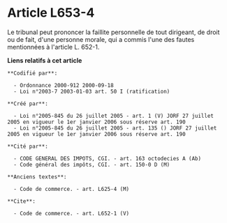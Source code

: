 # Article L653-4

Le tribunal peut prononcer la faillite personnelle de tout dirigeant, de droit ou de fait, d'une personne morale, qui a
commis l'une des fautes mentionnées à l'article L. 652-1.

**Liens relatifs à cet article**

	**Codifié par**:

	  - Ordonnance 2000-912 2000-09-18
	  - Loi n°2003-7 2003-01-03 art. 50 I (ratification)

	**Créé par**:

	  - Loi n°2005-845 du 26 juillet 2005 - art. 1 (V) JORF 27 juillet 2005 en vigueur le 1er janvier 2006 sous réserve art. 190
	  - Loi n°2005-845 du 26 juillet 2005 - art. 135 () JORF 27 juillet 2005 en vigueur le 1er janvier 2006 sous réserve art. 190

	**Cité par**:

	  - CODE GENERAL DES IMPOTS, CGI. - art. 163 octodecies A (Ab)
	  - Code général des impôts, CGI. - art. 150-0 D (M)

	**Anciens textes**:

	  - Code de commerce. - art. L625-4 (M)

	**Cite**:

	  - Code de commerce. - art. L652-1 (V)
